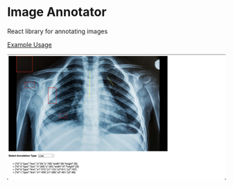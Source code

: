 # Image Annotator

React library for annotating images

[Example Usage](https://github.com/sharithg/image-annotator/blob/main/src/App.tsx)

![With X-Ray](https://github.com/sharithg/image-annotator/blob/main/src/assets/Screen%20Shot%202022-11-12%20at%205.16.12%20PM.png)
